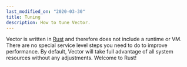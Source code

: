 ```yaml
---
last_modified_on: "2020-03-30"
title: Tuning
description: How to tune Vector.
---
```


Vector is written in [Rust][urls.rust] and therefore does not include a runtime
or VM. There are no special service level steps you need to do to improve
performance. By default, Vector will take full advantage of all system
resources without any adjustments. Welcome to Rust!


[urls.rust]: https://www.rust-lang.org/
